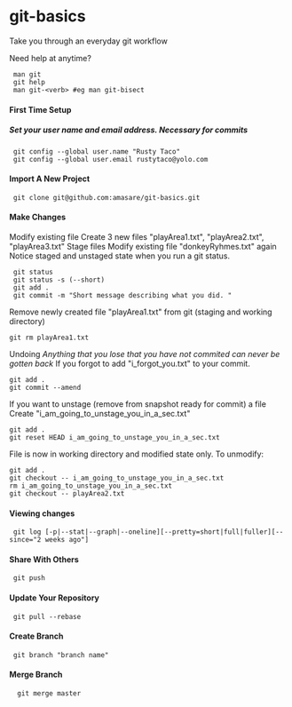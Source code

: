 # git-basics
Take you through an everyday git workflow

Need help at anytime?
```ShellSession
 man git
 git help
 man git-<verb> #eg man git-bisect
```

#### First Time Setup
##### Set your user name and email address. Necessary for commits
```ShellSession
 git config --global user.name "Rusty Taco"
 git config --global user.email rustytaco@yolo.com
```
#### Import A New Project
```ShellSession
 git clone git@github.com:amasare/git-basics.git
```
#### Make Changes
Modify existing file
Create 3 new files "playArea1.txt", "playArea2.txt", "playArea3.txt"
Stage files
Modify existing file "donkeyRyhmes.txt" again
Notice staged and unstaged state when you run a git status.
```ShellSession
 git status
 git status -s (--short)
 git add .
 git commit -m "Short message describing what you did. "
```
Remove newly created file "playArea1.txt" from git (staging and working directory)
```console
git rm playArea1.txt
```

Undoing
*Anything that you lose that you have not commited can never be gotten back*
If you forgot to add "i_forgot_you.txt" to your commit.
```console
git add .
git commit --amend
```

If you want to unstage (remove from snapshot ready for commit) a file
Create "i_am_going_to_unstage_you_in_a_sec.txt"
```console
git add . 
git reset HEAD i_am_going_to_unstage_you_in_a_sec.txt
```
File is now in working directory and modified state only. To unmodify:
```console
git add . 
git checkout -- i_am_going_to_unstage_you_in_a_sec.txt
rm i_am_going_to_unstage_you_in_a_sec.txt
git checkout -- playArea2.txt
```


#### Viewing changes
```ShellSession
 git log [-p|--stat|--graph|--oneline][--pretty=short|full|fuller][--since="2 weeks ago"]
```
#### Share With Others
```ShellSession
 git push
```
#### Update Your Repository
```ShellSession
 git pull --rebase
```
#### Create Branch
```ShellSession
 git branch "branch name"
```  
#### Merge Branch
```ShellSession
  git merge master
```  
 
